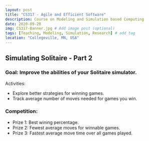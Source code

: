 ```yaml
---
layout: post
title: "CS317 - Agile and Efficient Software"
description: Course on Modeling and Simulation based Computing
date: 2020-09-28
img: CS317-Banner.jpg # Add image post (optional)
tags: [Teaching, Modeling, Simulation, Research] # add tag
location: "Collegeville, MN, USA"
---
```


## Simulating Solitaire - Part 2

### Goal: Improve the abilities of your Solitaire simulator.

Activities:
- Explore better strategies for winning games.
- Track average number of moves needed for games you win.

### Competition:
- Prize 1: Best wining percentage.
- Prize 2: Fewest average moves for winnable games.
- Prize 3: Fastest average move time over all games played.
